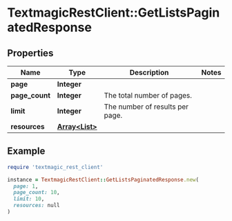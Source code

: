 # TextmagicRestClient::GetListsPaginatedResponse

## Properties

| Name | Type | Description | Notes |
| ---- | ---- | ----------- | ----- |
| **page** | **Integer** |  |  |
| **page_count** | **Integer** | The total number of pages. |  |
| **limit** | **Integer** | The number of results per page. |  |
| **resources** | [**Array&lt;List&gt;**](List.md) |  |  |

## Example

```ruby
require 'textmagic_rest_client'

instance = TextmagicRestClient::GetListsPaginatedResponse.new(
  page: 1,
  page_count: 10,
  limit: 10,
  resources: null
)
```

